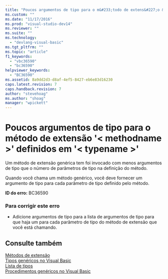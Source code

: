 ```yaml
---
title: "Poucos argumentos de tipo para o m&#233;todo de extens&#227;o &#39;&lt; methodname &gt;&#39; definidos em &#39;&lt; typename &gt;&#39; | Microsoft Docs"
ms.custom: ""
ms.date: "11/17/2016"
ms.prod: "visual-studio-dev14"
ms.reviewer: ""
ms.suite: ""
ms.technology: 
  - "devlang-visual-basic"
ms.tgt_pltfrm: ""
ms.topic: "article"
f1_keywords: 
  - "vbc36590"
  - "bc36590"
helpviewer_keywords: 
  - "BC36590"
ms.assetid: 8a9dd2d3-d8af-4ef5-8427-eb6e83d16230
caps.latest.revision: 7
caps.handback.revision: 7
author: "stevehoag"
ms.author: "shoag"
manager: "wpickett"
---
```

# Poucos argumentos de tipo para o m&#233;todo de extens&#227;o &#39;&lt; methodname &gt;&#39; definidos em &#39;&lt; typename &gt;&#39;
Um método de extensão genérica tem foi invocado com menos argumentos de tipo que o número de parâmetros de tipo na definição do método.  
  
 Quando você chama um método genérico, você deve fornecer um argumento de tipo para cada parâmetro de tipo definido pelo método.  
  
 **ID do erro:** BC36590  
  
### Para corrigir este erro  
  
-   Adicione argumentos de tipo para a lista de argumentos de tipo para que haja um para cada parâmetro de tipo do método de extensão que você está chamando.  
  
## Consulte também  
 [Métodos de extensão](../../visual-basic/programming-guide/language-features/procedures/extension-methods.md)   
 [Tipos genéricos no Visual Basic](../../visual-basic/programming-guide/language-features/data-types/generic-types.md)   
 [Lista de tipos](../../visual-basic/language-reference/statements/type-list.md)   
 [Procedimentos genéricos no Visual Basic](../../visual-basic/programming-guide/language-features/data-types/generic-procedures.md)